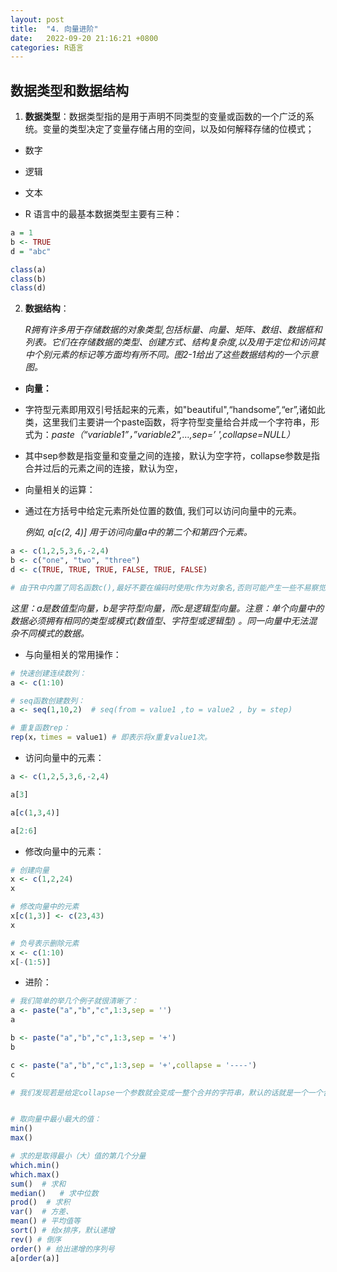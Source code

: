 ```yaml
---
layout: post
title:  "4. 向量进阶"
date:   2022-09-20 21:16:21 +0800
categories: R语言
---
```


## 数据类型和数据结构

1. **数据类型**：数据类型指的是用于声明不同类型的变量或函数的一个广泛的系统。变量的类型决定了变量存储占用的空间，以及如何解释存储的位模式；
- 数字

- 逻辑

- 文本

- R 语言中的最基本数据类型主要有三种：

```r
a = 1
b <- TRUE
d = "abc"

class(a)
class(b)
class(d)
```

2. **数据结构**：
   
   *R拥有许多用于存储数据的对象类型,包括标量、向量、矩阵、数组、数据框和列表。它们在存储数据的类型、创建方式、结构复杂度,以及用于定位和访问其中个别元素的标记等方面均有所不同。图2-1给出了这些数据结构的一个示意图。*
- **向量：**

- 字符型元素即用双引号括起来的元素，如"beautiful",“handsome”,“er”,诸如此类，这里我们主要讲一个paste函数，将字符型变量给合并成一个字符串，形式为：*paste（“variable1”，”variable2",…,sep=’ ',collapse=NULL）*

- 其中sep参数是指变量和变量之间的连接，默认为空字符，collapse参数是指合并过后的元素之间的连接，默认为空，

- 向量相关的运算：

- 通过在方括号中给定元素所处位置的数值, 我们可以访问向量中的元素。
  
  *例如, a[c(2, 4)] 用于访问向量a中的第二个和第四个元素。*

```r
a <- c(1,2,5,3,6,-2,4)
b <- c("one", "two", "three")
d <- c(TRUE, TRUE, TRUE, FALSE, TRUE, FALSE)

# 由于R中内置了同名函数c(),最好不要在编码时使用c作为对象名,否则可能产生一些不易察觉的问题。
```

*这里：a是数值型向量，b是字符型向量，而c是逻辑型向量。注意：单个向量中的数据必须拥有相同的类型或模式(数值型、字符型或逻辑型) 。同一向量中无法混杂不同模式的数据。*

- 与向量相关的常用操作：

```r
# 快速创建连续数列：
a <- c(1:10)

# seq函数创建数列：
a <- seq(1,10,2)  # seq(from = value1 ,to = value2 , by = step)

# 重复函数rep：
rep(x，times = value1) # 即表示将x重复value1次。
```

- 访问向量中的元素：

```r
a <- c(1,2,5,3,6,-2,4)

a[3]

a[c(1,3,4)]

a[2:6]
```

- 修改向量中的元素：

```r
# 创建向量
x <- c(1,2,24)
x

# 修改向量中的元素
x[c(1,3)] <- c(23,43)
x

# 负号表示删除元素
x <- c(1:10)
x[-(1:5)]
```

- 进阶：

```r
# 我们简单的举几个例子就很清晰了：
a <- paste("a","b","c",1:3,sep = '')
a

b <- paste("a","b","c",1:3,sep = '+')
b

c <- paste("a","b","c",1:3,sep = '+',collapse = '----')
c

# 我们发现若是给定collapse一个参数就会变成一整个合并的字符串，默认的话就是一个一个合并过后地元素。可以看b和c的区别。


# 取向量中最小最大的值：
min()
max()

# 求的是取得最小（大）值的第几个分量
which.min()
which.max()
sum()  # 求和
median()   # 求中位数
prod()  # 求积
var()  # 方差、
mean() # 平均值等
sort() # 给x排序，默认递增
rev() # 倒序
order() # 给出递增的序列号
a[order(a)]
```

[jekyll-docs]: https://jekyllrb.com/docs/home
[jekyll-gh]:   https://github.com/jekyll/jekyll
[jekyll-talk]: https://talk.jekyllrb.com/
